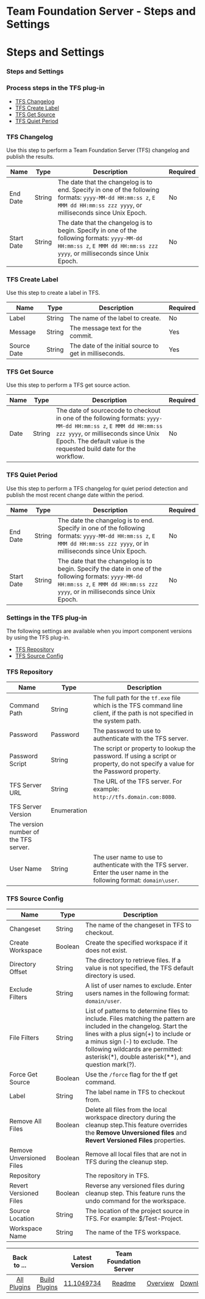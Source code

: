 
Team Foundation Server - Steps and Settings
===========================================

# Steps and Settings


### Steps and Settings




### Process steps in the TFS plug-in

* [TFS Changelog](#tfs_changelog)
* [TFS Create Label](#tfs_create_label)
* [TFS Get Source](#tfs_get_source)
* [TFS Quiet Period](#tfs_quiet_period)


### TFS Changelog

Use this step to perform a Team Foundation Server (TFS) changelog and publish the results.



| Name | Type | Description | Required |
| --- | --- | --- | --- |
| End Date | String | The date that the changelog is to end. Specify in one of the following formats: `yyyy-MM-dd HH:mm:ss z`, `E MMM dd HH:mm:ss zzz yyyy`, or milliseconds since Unix Epoch. | No |
| Start Date | String | The date that the changelog is to begin. Specify in one of the following formats: `yyyy-MM-dd HH:mm:ss z`, `E MMM dd HH:mm:ss zzz yyyy`, or milliseconds since Unix Epoch. | No |

### TFS Create Label

Use this step to create a label in TFS.


| Name | Type | Description | Required |
| --- | --- | --- | --- |
| Label | String | The name of the label to create. | No |
| Message | String | The message text for the commit. | Yes |
| Source Date | String | The date of the initial source to get in milliseconds. | Yes |

### TFS Get Source

Use this step to perform a TFS get source action.


| Name | Type | Description | Required |
| --- | --- | --- | --- |
| Date | String | The date of sourcecode to checkout in one of the following formats: `yyyy-MM-dd HH:mm:ss z`, `E MMM dd HH:mm:ss zzz yyyy`, or milliseconds since Unix Epoch. The default value is the requested build date for the workflow. | No |

### TFS Quiet Period

Use this step to perform a TFS changelog for quiet period detection and publish the most recent change date within the period.



| Name | Type | Description | Required |
| --- | --- | --- | --- |
| End Date | String | The date the changelog is to end. Specify in one of the following formats: `yyyy-MM-dd HH:mm:ss z`, `E MMM dd HH:mm:ss zzz yyyy`, or in milliseconds since Unix Epoch. | No |
| Start Date | String | The date that the changelog is to begin. Specify the date in one of the following formats: `yyyy-MM-dd HH:mm:ss z`, `E MMM dd HH:mm:ss zzz yyyy`, or in milliseconds since Unix Epoch. | No |


### Settings in the TFS plug-in

The following settings are available when you import component versions by using the TFS plug-in.

* [TFS Repository](#tfs_repository_role)
* [TFS Source Config](#tfs_source_config_role)


### TFS Repository


| Name | Type | Description |
| --- | --- | --- |
| Command Path | String | The full path for the `tf.exe` file which is the TFS command line client, if the path is not specified in the system path. |
| Password | Password | The password to use to authenticate with the TFS server. |
| Password Script | String | The script or property to lookup the password. If using a script or property, do not specify a value for the Password property. |
| TFS Server URL | String | The URL of the TFS server. For example: `http://tfs.domain.com:8080`. |
| TFS Server Version | Enumeration
| The version number of the TFS server. |
| User Name | String | The user name to use to authenticate with the TFS server. Enter the user name in the following format: `domain\user`. |

### TFS Source Config


| Name | Type | Description |
| --- | --- | --- |
| Changeset | String | The name of the changeset in TFS to checkout. |
| Create Workspace | Boolean | Create the specified workspace if it does not exist. |
| Directory Offset | String | The directory to retrieve files. If a value is not specified, the TFS default directory is used. |
| Exclude Filters | String | A list of user names to exclude. Enter users names in the following format: `domain/user`. |
| File Filters | String | List of patterns to determine files to include. Files matching the pattern are included in the changelog. Start the lines with a plus sign(+) to include or a minus sign (-) to exclude. The following wildcards are permitted: asterisk(\*), double asterisk(\*\*), and question mark(?). |
| Force Get Source | Boolean | Use the `/force` flag for the tf get command. |
| Label | String | The label name in TFS to checkout from. |
| Remove All Files | Boolean | Delete all files from the local workspace directory during the cleanup step.This feature overrides the **Remove Unversioned files** and **Revert Versioned Files** properties. |
| Remove Unversioned Files | Boolean | Remove all local files that are not in TFS during the cleanup step. |
| Repository |  | The repository in TFS. |
| Revert Versioned Files | Boolean | Reverse any versioned files during cleanup step. This feature runs the undo command for the workspace. |
| Source Location | String | The location of the project source in TFS. For example: $/Test-Project. |
| Workspace Name | String | The name of the TFS workspace. |



|Back to ...||Latest Version|Team Foundation Server |||
| :---: | :---: | :---: | :---: | :---: | :---: |
|[All Plugins](../../index.md)|[Build Plugins](../README.md)|[11.1049734](https://raw.githubusercontent.com/UrbanCode/IBM-UCB-PLUGINS/main/files/TFS/TFS-11.1049734.zip)|[Readme](README.md)|[Overview](overview.md)|[Downloads](downloads.md)|

